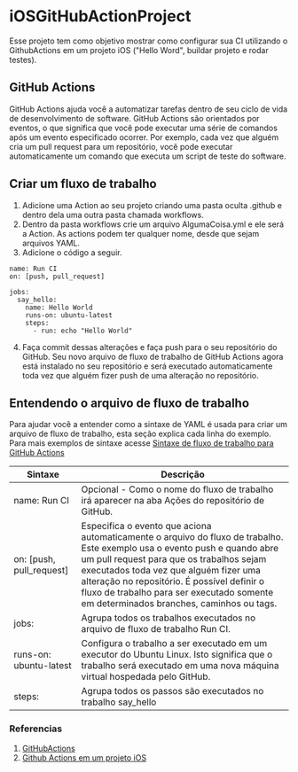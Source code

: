 # iOSGitHubActionProject
Esse projeto tem como objetivo mostrar como configurar sua CI utilizando o GithubActions em um projeto iOS ("Hello Word", buildar projeto e rodar testes).

## GitHub Actions
GitHub Actions ajuda você a automatizar tarefas dentro de seu ciclo de vida de desenvolvimento de software. GitHub Actions são orientados por eventos, o que significa que você pode executar uma série de comandos após um evento especificado ocorrer. Por exemplo, cada vez que alguém cria um pull request para um repositório, você pode executar automaticamente um comando que executa um script de teste do software.

## Criar um fluxo de trabalho
1. Adicione uma Action ao seu projeto criando uma pasta oculta .github e dentro dela uma outra pasta chamada workflows.
2. Dentro da pasta workflows crie um arquivo AlgumaCoisa.yml e ele será a Action. As actions podem ter qualquer nome, desde que sejam arquivos YAML.
3. Adicione o código a seguir.
`````
name: Run CI
on: [push, pull_request]

jobs:
  say_hello:
    name: Hello World
    runs-on: ubuntu-latest
    steps:
      - run: echo "Hello World"
`````
4. Faça commit dessas alterações e faça push para o seu repositório do GitHub. Seu novo arquivo de fluxo de trabalho de GitHub Actions agora está instalado no seu repositório e será executado automaticamente toda vez que alguém fizer push de uma alteração no repositório.

## Entendendo o arquivo de fluxo de trabalho
Para ajudar você a entender como a sintaxe de YAML é usada para criar um arquivo de fluxo de trabalho, esta seção explica cada linha do exemplo. Para mais exemplos de sintaxe acesse [Sintaxe de fluxo de trabalho para GitHub Actions](https://docs.github.com/en/actions/reference/workflow-syntax-for-github-actions#onpushpull_requestpaths)

| Sintaxe | Descrição |
| -------------| -----------|
| name: Run CI | Opcional - Como o nome do fluxo de trabalho irá aparecer na aba Ações do repositório de GitHub. |
| on: [push, pull_request] | Especifica o evento que aciona automaticamente o arquivo do fluxo de trabalho. Este exemplo usa o evento push e quando abre um pull request para que os trabalhos sejam executados toda vez que alguém fizer uma alteração no repositório. É possível definir o fluxo de trabalho para ser executado somente em determinados branches, caminhos ou tags. |
|jobs: | Agrupa todos os trabalhos executados no arquivo de fluxo de trabalho Run CI.|
|runs-on: ubuntu-latest | Configura o trabalho a ser executado em um executor do Ubuntu Linux. Isto significa que o trabalho será executado em uma nova máquina virtual hospedada pelo GitHub.|
|steps: | Agrupa todos os passos são executados no trabalho say_hello |

### Referencias
1. [GitHubActions](https://docs.github.com/pt/actions/learn-github-actions)
2. [Github Actions em um projeto iOS](https://ma-vasconcelos98.medium.com/github-actions-em-um-projeto-ios-f313d6b96d6f)
